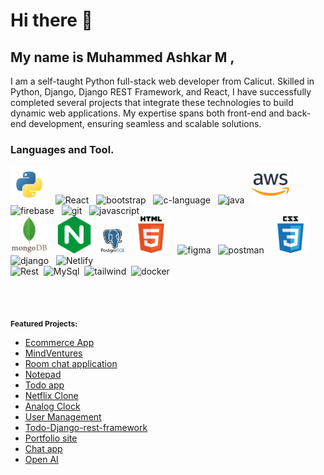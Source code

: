 # Hi there 👋
## My name is Muhammed Ashkar M ,
I am a self-taught Python full-stack web developer
from Calicut. Skilled in Python, Django, Django REST Framework, and React, I have successfully completed several projects that integrate these technologies to build dynamic web applications. My expertise spans both front-end and back-end development, ensuring seamless and scalable solutions.  
   
### Languages and Tool.   
     

<div align="left">
<img src="https://raw.githubusercontent.com/github/explore/80688e429a7d4ef2fca1e82350fe8e3517d3494d/topics/python/python.png" alt="Python" width="60" height="60"/> &nbsp;
<img src="https://www.patterns.dev/img/reactjs/react-logo@3x.svg" alt="React" width="60" height="60"/> &nbsp;
<img src="https://getbootstrap.com/docs/5.3/assets/brand/bootstrap-logo-shadow.png" alt="bootstrap" width="60" height="60"/> &nbsp;
<img src="https://cdn.jsdelivr.net/gh/devicons/devicon/icons/c/c-original.svg" alt="c-language" width="60" height="60"/> &nbsp;
<img src="https://cdn.jsdelivr.net/gh/devicons/devicon/icons/java/java-original.svg" alt="java" width="60" height="60"/> &nbsp;
<img src="https://raw.githubusercontent.com/devicons/devicon/master/icons/amazonwebservices/amazonwebservices-original-wordmark.svg" alt="aws" width="60" height="60"/> &nbsp;
<img src="https://www.gstatic.com/devrel-devsite/prod/v4513918f2560a1fecca3cf64c2df2e8b263c90b977664567b98ccb062542a623/firebase/images/lockup.svg" alt="firebase" width="60" height="60"/> &nbsp;
<img src="https://cdn.jsdelivr.net/gh/devicons/devicon/icons/git/git-original.svg" alt="git" width="60" height="60"/> &nbsp;
<img src="https://cdn.jsdelivr.net/gh/devicons/devicon/icons/javascript/javascript-original.svg" alt="javascript" width="60" height="60"/> &nbsp;<br/>
<img src="https://raw.githubusercontent.com/devicons/devicon/master/icons/mongodb/mongodb-original-wordmark.svg" alt="mongodb" width="60" height="60"/> &nbsp;
<img src="https://raw.githubusercontent.com/devicons/devicon/master/icons/nginx/nginx-original.svg" alt="nginx" width="60" height="60"/> &nbsp;
<img src="https://raw.githubusercontent.com/devicons/devicon/master/icons/postgresql/postgresql-original-wordmark.svg" alt="Postgres" width="40" height="40"/> &nbsp;
<img src="https://raw.githubusercontent.com/devicons/devicon/master/icons/html5/html5-original-wordmark.svg" alt="html5" width="60" height="60"/> &nbsp;
<img src="https://cdn.jsdelivr.net/gh/devicons/devicon/icons/figma/figma-original.svg" alt="figma" width="60" height="60"/> &nbsp; 
<img src="https://www.vectorlogo.zone/logos/getpostman/getpostman-icon.svg" alt="postman" width="60" height="60"/> &nbsp;
<img src="https://raw.githubusercontent.com/devicons/devicon/master/icons/css3/css3-original-wordmark.svg" alt="css3" width="60" height="60"/> &nbsp;
<img src="https://copyassignment.com/wp-content/uploads/2022/06/Django-logo-474x360-1.jpg" alt="django" width="60" height="60"/> &nbsp;
<img src="https://encrypted-tbn0.gstatic.com/images?q=tbn:ANd9GcQrvwgpiqc9FrNeVcW-NQekpPIwIcktyys_nw&s" alt="Netlify" width="60" height="60"/> &nbsp;<br/>
<img src="https://static.codingforentrepreneurs.com/media/series/django-rest-framework-2022/73cb338f-9691-4f95-8895-50f4210ad803.jpg" alt="Rest" width="60" height="60"/>&nbsp;
<img src="https://download.logo.wine/logo/MySQL/MySQL-Logo.wine.png" alt="MySql" width="60" height="60"/>&nbsp;
<img src="https://stackdiary.com/wp-content/uploads/2022/10/Tailwind-CSS-15-Component-Libraries-UI-Kits.png" alt="tailwind" width='60' height='60'/>&nbsp;
<img src="https://encrypted-tbn0.gstatic.com/images?q=tbn:ANd9GcQexC9f1SwiZDCSDvGpFiPIcAHjrzIpE9m1Iw&s" alt="docker" width='60' height='60' /> &nbsp; 
</div>
</div>
<span><br><br></span>

</br>
<div>
  <h2 style="font-size: 12px; font-weight: bold;">Featured Projects:</h2>
  <ul>
  <li><a href="https://github.com/Ashkar-m/ajwa-tech.git">Ecommerce App</a></li>
  <li><a href="https://github.com/Ashkar-m/Mind-Ventures.git">MindVentures</a></li>
  <li><a href="https://github.com/Ashkar-m/chat-app.git">Room chat application</a></li>
  <li><a href="https://github.com/Ashkar-m/notepad.git">Notepad</a></li>
  <li><a href="https://github.com/Ashkar-m/ToDo.git">Todo app</a></li>
  <li><a href="https://github.com/Ashkar-m/Netflix-clone.git">Netflix Clone</a></li>
  <li><a href="https://github.com/Ashkar-m/Analog-Clock.git">Analog Clock</a></li>
  <li><a href="https://github.com/Ashkar-m/Usermanagement.git">User Management</a></li>
  <li><a href="https://github.com/Ashkar-m/Todo-drf.git">Todo-Django-rest-framework</a></li>
  <li><a href="https://github.com/Ashkar-m/Portfolio.git">Portfolio site</a></li>
  <li><a href="https://github.com/Ashkar-m/chat-app.git"> Chat app</a></li>
  <li><a href="https://github.com/Ashkar-m/OpenAI.git"> Open AI</a></li>
  </ul>
  

</div>

